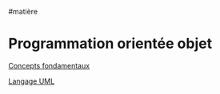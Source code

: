 #matière 
# Programmation orientée objet

[Concepts fondamentaux](Concepts%20fondamentaux.md)

[Langage UML](Langage%20UML.md)

